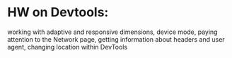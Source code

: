 # HW on Devtools:
working with adaptive and responsive dimensions, device mode, paying attention to the Network page, getting information about headers and user agent, changing location within DevTools
